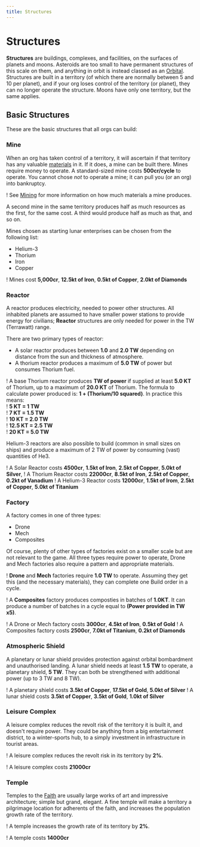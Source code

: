 ```yaml
---
title: Structures
---
```


# Structures

**Structures** are buildings, complexes, and facilities, on the surfaces of planets and moons. Asteroids are too small to have permanent structures of this scale on them, and anything in orbit is instead classed as an [Orbital](/science/technology/orbital). Structures are built in a territory (of which there are normally between 5 and 10 per planet), and if your org loses control of the territory (or planet), they can no longer operate the structure. Moons have only one territory, but the same applies.

## Basic Structures

These are the basic structures that all orgs can build:

### Mine
When an org has taken control of a territory, it will ascertain if that territory has any valuable [materials](/economy/materials) in it. If it does, a mine can be built there. Mines require money to operate. A standard-sized mine costs **500cr/cycle** to operate. You cannot chose _not_ to operate a mine; it can pull you (or an org) into bankruptcy.

! See [Mining](/economy/mining) for more information on how much materials a mine produces.

A second mine in the same territory produces half as much resources as the first, for the same cost. A third would produce half as much as that, and so on.

Mines chosen as starting lunar enterprises can be chosen from the following list:
+ Helium-3
+ Thorium
+ Iron
+ Copper

! Mines cost **5,000cr**, **12.5kt of Iron**, **0.5kt of Copper**, **2.0kt of Diamonds**

### Reactor
A reactor produces electricity, needed to power other structures. All inhabited planets are assumed to have smaller power stations to provide energy for civilians; **Reactor** structures are only needed for power in the TW (Terrawatt) range.

There are two primary types of reactor:
+ A solar reactor produces between **1.0** and **2.0 TW** depending on distance from the sun and thickness of atmosphere.
+ A thorium reactor produces a maximum of **5.0 TW** of power but consumes Thorium fuel.

! A base Thorium reactor produces **TW of power** if supplied at least **5.0 KT** of Thorium, up to a maximum of **20.0 KT** of Thorium. The formula to calculate power produced is: **1 + (Thorium/10 squared)**. In practice this means:  
! **5 KT = 1 TW**  
! **7 KT = 1.5 TW**  
! **10 KT = 2.0 TW**  
! **12.5 KT = 2.5 TW**  
! **20 KT = 5.0 TW**

Helium-3 reactors are also possible to build (common in small sizes on ships) and produce a maximum of 2 TW of power by consuming (vast) quantities of He3.

! A Solar Reactor costs **4500cr**, **1.5kt of Iron**, **2.5kt of Copper**, **5.0kt of Silver**,
! A Thorium Reactor costs **22000cr**, **8.5kt of Iron**, **2.5kt of Copper**, **0.2kt of Vanadium**
! A Helium-3 Reactor costs **12000cr**, **1.5kt of Irom**, **2.5kt of Copper**, **5.0kt of Titanium**

### Factory
A factory comes in one of three types:
+ Drone
+ Mech
+ Composites

Of course, plenty of other types of factories exist on a smaller scale but are not relevant to the game. All three types require power to operate, Drone and Mech factories also require a pattern and appropriate materials.

! **Drone** and **Mech** factories require **1.0 TW** to operate. Assuming they get this (and the necessary materials), they can complete one Build order in a cycle.

! A **Composites** factory produces composties in batches of **1.0KT**. It can produce a number of batches in a cycle equal to **(Power provided in TW x5)**.

! A Drone or Mech factory costs **3000cr**, **4.5kt of Iron**, **0.5kt of Gold**
! A Composites factory costs **2500cr**, **7.0kt of Titanium**, **0.2kt of Diamonds**

### Atmospheric Shield

A planetary or lunar shield provides protection against orbital bombardment and unauthorised landing. A lunar shield needs at least **1.5 TW** to operate, a planetary shield, **5 TW**. They can both be strengthened with additional power (up to 3 TW and 8 TW).

! A planetary shield costs **3.5kt of Copper**, **17.5kt of Gold**, **5.0kt of Silver**
! A lunar shield costs **3.5kt of Copper**, **3.5kt of Gold**, **1.0kt of Silver**

### Leisure Complex

A leisure complex reduces the revolt risk of the territory it is built it, and doesn't require power. They could be anything from a big entertainment district, to a winter-sports hub, to a simply investment in infrastructure in tourist areas.

! A leisure complex reduces the revolt risk in its territory by **2%**.

! A leisure complex costs **21000cr**

### Temple

Temples to the [Faith](/religion) are usually large works of art and impressive architecture; simple but grand, elegant. A fine temple will make a territory a pilgrimage location for adherents of the faith, and increases the population growth rate of the territory.

! A temple increases the growth rate of its territory by **2%**.

! A temple costs **14000cr**